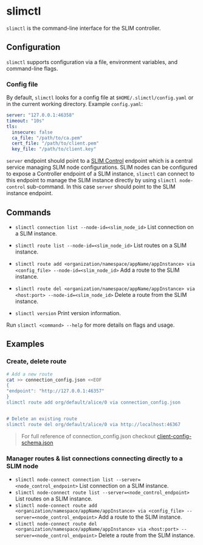 # slimctl

`slimctl` is the command-line interface for the SLIM controller.

## Configuration

`slimctl` supports configuration via a file, environment variables, and command-line flags.

### Config file

By default, `slimctl` looks for a config file at `$HOME/.slimctl/config.yaml` or in the current working directory. Example `config.yaml`:

```yaml
server: "127.0.0.1:46358"
timeout: "10s"
tls:
  insecure: false
  ca_file: "/path/to/ca.pem"
  cert_file: "/path/to/client.pem"
  key_file: "/path/to/client.key"
```

`server` endpoint should point to a [SLIM Control](https://github.com/agntcy/slim/tree/main/control-plane/control-plane) endpoint which is a central service managing SLIM node configurations.
SLIM nodes can be configured to expose a Controller endpoint of a SLIM instance, `slimctl` can connect to this endpoint to manage the SLIM instance directly by using `slimctl node-control` sub-command.
In this case `server` should point to the SLIM instance endpoint.

## Commands 

* `slimctl connection list --node-id=<slim_node_id>` List connection on a SLIM instance.
* `slimctl route list --node-id=<slim_node_id>` List routes on a SLIM instance.
* `slimctl route add <organization/namespace/appName/appInstance> via <config_file> --node-id=<slim_node_id>` Add a route to the SLIM instance.
* `slimctl route del <organization/namespace/appName/appInstance> via <host:port> --node-id=<slim_node_id>` Delete a route from the SLIM instance.

* `slimctl version` Print version information.

Run `slimctl <command> --help` for more details on flags and usage.

## Examples

### Create, delete route

```bash
# Add a new route
cat >> connection_config.json <<EOF
{
"endpoint": "http://127.0.0.1:46357"
}
slimctl route add org/default/alice/0 via connection_config.json


# Delete an existing route
slimctl route del org/default/alice/0 via http://localhost:46367
```

> For full reference of connection_config.json checkout [client-config-schema.json](https://github.com/agntcy/slim/blob/main/data-plane/core/config/src/grpc/schema/client-config.schema.json)

### Manager routes & list connections connecting directly to a SLIM node

* `slimctl node-connect connection list --server=<node_control_endpoint>` List connection on a SLIM instance.
* `slimctl node-connect route list --server=<node_control_endpoint>` List routes on a SLIM instance.
* `slimctl node-connect route add <organization/namespace/appName/appInstance> via <config_file> --server=<node_control_endpoint>` Add a route to the SLIM instance.
* `slimctl node-connect route del <organization/namespace/appName/appInstance> via <host:port> --server=<node_control_endpoint>` Delete a route from the SLIM instance.
